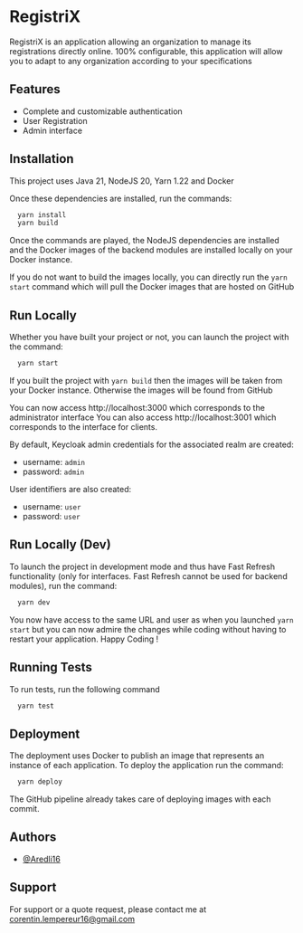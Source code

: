 
# RegistriX

RegistriX is an application allowing an organization to manage its registrations directly online. 100% configurable, this application will allow you to adapt to any organization according to your specifications


## Features

- Complete and customizable authentication
- User Registration
- Admin interface


## Installation

This project uses Java 21, NodeJS 20, Yarn 1.22 and Docker

Once these dependencies are installed, run the commands:

```bash
  yarn install
  yarn build
```

Once the commands are played, the NodeJS dependencies are installed and the Docker images of the backend modules are installed locally on your Docker instance.

If you do not want to build the images locally, you can directly run the `yarn start` command which will pull the Docker images that are hosted on GitHub
## Run Locally

Whether you have built your project or not, you can launch the project with the command:

```bash
  yarn start
```

If you built the project with `yarn build` then the images will be taken from your Docker instance. Otherwise the images will be found from GitHub

You can now access http://localhost:3000 which corresponds to the administrator interface
You can also access http://localhost:3001 which corresponds to the interface for clients.

By default, Keycloak admin credentials for the associated realm are created:
- username: `admin`
- password: `admin`

User identifiers are also created:
- username: `user`
- password: `user`

## Run Locally (Dev)

To launch the project in development mode and thus have Fast Refresh functionality (only for interfaces. Fast Refresh cannot be used for backend modules), run the command:

```bash
  yarn dev
```

You now have access to the same URL and user as when you launched `yarn start` but you can now admire the changes while coding without having to restart your application. Happy Coding !


## Running Tests

To run tests, run the following command

```bash
  yarn test
```


## Deployment

The deployment uses Docker to publish an image that represents an instance of each application. To deploy the application run the command:

```bash
  yarn deploy
```

The GitHub pipeline already takes care of deploying images with each commit.
## Authors

- [@Aredli16](https://www.github.com/Aredli16)


## Support

For support or a quote request, please contact me at corentin.lempereur16@gmail.com

